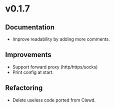 # v0.1.7

<!-- ## Bug Fix

- Ignore warnings with negative time delta. -->
## Documentation

- Improve readability by adding more comments.

## Improvements

- Support forward proxy (http/https/socks)
- Print config at start.

## Refactoring

- Delete useless code ported from Clewd.
